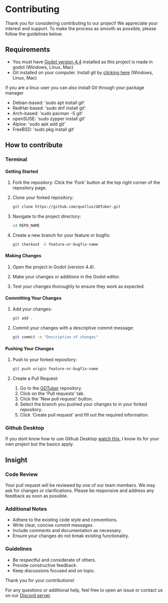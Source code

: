 # Contributing

Thank you for considering contributing to our project! We appreciate your interest and support. To make the process as smooth as possible, please follow the guidelines below.

## Requirements

- You must have [Godot version 4.4](https://godotengine.org/download/archive/) installed as this project is made in godot (Windows, Linux, Mac)
- Git installed on your computer. Install git by [clicking here](https://git-scm.com/) (Windows, Linux, Mac)

if you are a linux user you can also install Git through your package manager
- Debian-based: 'sudo apt install git'
- RedHat-based: 'sudo dnf install git'
- Arch-based: 'sudo pacman -S git'
- openSUSE: 'sudo zypper install git'
- Alpine: 'sudo apk add git'
- FreeBSD: 'sudo pkg install git'

## How to contribute

### Terminal

#### Getting Started

1. Fork the repository: Click the 'Fork' button at the top right corner of the repository page.

2. Clone your forked repository:
   ```sh
   git clone https://github.com/quellus/GDTuber.git
   ```

3. Navigate to the project directory:
   ```sh
   cd REPO_NAME
   ```

4. Create a new branch for your feature or bugfix:
   ```sh
   git checkout -b feature-or-bugfix-name
   ```

#### Making Changes

1. Open the project in Godot (version 4.4).
   
2. Make your changes or additions in the Godot editor.
   
3. Test your changes thoroughly to ensure they work as expected.

#### Committing Your Changes

1. Add your changes:
   ```sh
   git add .
   ```
   
2. Commit your changes with a descriptive commit message:
   ```sh
   git commit -m "Description of changes"
   ```

#### Pushing Your Changes

1. Push to your forked repository:

   ```sh
   git push origin feature-or-bugfix-name
   ```

2. Create a Pull Request:

   1. Go to the [GDTuber](https://github.com/quellus/GDTuber/) repository.
   2. Click on the 'Pull requests' tab.
   3. Click the 'New pull request' button.
   4. Select the branch you pushed your changes to in your forked repository.
   5. Click 'Create pull request' and fill out the required information.

### Github Desktop

If you dont know how to use Github Desktop [watch this](https://www.youtube.com/watch?v=8UrZGJQq5cE), I know its for your own project but the basics apply.

## Insight

### Code Review

Your pull request will be reviewed by one of our team members. We may ask for changes or clarifications. Please be responsive and address any feedback as soon as possible.

### Additional Notes

- Adhere to the existing code style and conventions.
- Write clear, concise commit messages.
- Include comments and documentation as necessary.
- Ensure your changes do not break existing functionality.

### Guidelines

- Be respectful and considerate of others.
- Provide constructive feedback.
- Keep discussions focused and on topic.

Thank you for your contributions!

For any questions or additional help, feel free to open an issue or contact us on our [Discord server](https://discord.com/invite/RzaVWjPU8s).
